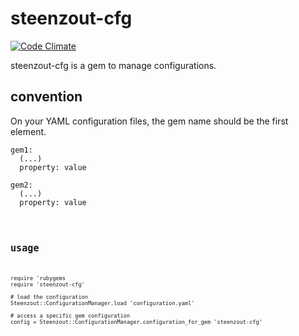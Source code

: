 # steenzout-cfg

[![Code Climate](https://codeclimate.com/github/steenzout/steenzout-cfg.png)](https://codeclimate.com/github/steenzout/steenzout-cfg)

steenzout-cfg is a gem to manage configurations.



## convention

On your YAML configuration files, the gem name should be the first element.

<pre><code>gem1:
  (...)
  property: value

gem2:
  (...)
  property: value</pre><code>



## usage

<pre><code>require 'rubygems
require 'steenzout-cfg'

# load the configuration
Steenzout::ConfigurationManager.load 'configuration.yaml'

# access a specific gem configuration
config = Steenzout::ConfigurationManager.configuration_for_gem 'steenzout-cfg'</code></pre>